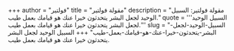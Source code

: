 +++
author = "فولتير"
title = "مقولة فولتير"
description = "مقولة فولتير: السبيل الوحيد لجعل البشر يتحدثون خيرا عنك هو قيامك بعمل طيب."
quote = '''السبيل الوحيد لجعل البشر يتحدثون خيرا عنك هو قيامك بعمل طيب.'''
slug = "السبيل-الوحيد-لجعل-البشر-يتحدثون-خيرا-عنك-هو-قيامك-بعمل-طيب"
+++
السبيل الوحيد لجعل البشر يتحدثون خيرا عنك هو قيامك بعمل طيب.
